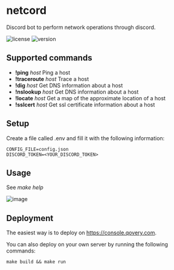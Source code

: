 # netcord
Discord bot to perform network operations through discord.

![license](https://img.shields.io/badge/license-MIT-brightgreen.svg)
![version](https://img.shields.io/badge/version-1.1.0-lightgrey.svg)

## Supported commands

- **!ping** *host* Ping a host
- **!traceroute** *host* Trace a host
- **!dig** *host* Get DNS information about a host
- **!nslookup** *host* Get DNS information about a host
- **!locate** *host* Get a map of the approximate location of a host
- **!sslcert** *host* Get ssl certificate information about a host

## Setup

Create a file called .env and fill it with the following information:
```
CONFIG_FILE=config.json
DISCORD_TOKEN=<YOUR_DISCORD_TOKEN>
```

## Usage

See *make help*

![image](https://user-images.githubusercontent.com/61215846/226449297-f2a8e355-4fb7-4071-8be6-1f22cebee13a.png)

## Deployment

The easiest way is to deploy on https://console.qovery.com.

You can also deploy on your own server by running the following commands:
```
make build && make run
```
